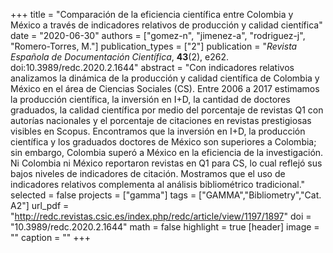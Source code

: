 +++
title = "Comparación de la eficiencia científica entre Colombia y México a través de indicadores relativos de producción y calidad científica"
date = "2020-06-30"
authors = ["gomez-n", "jimenez-a", "rodriguez-j", "Romero-Torres, M."]
publication_types = ["2"]
publication = "*Revista Española de Documentación Científica*, **43**(2), e262. doi:10.3989/redc.2020.2.1644"
abstract = "Con indicadores relativos analizamos la dinámica de la producción y calidad científica de Colombia y México en el área de Ciencias Sociales (CS). Entre 2006 a 2017 estimamos la producción científica, la inversión en I+D, la cantidad de doctores graduados, la calidad científica por medio del porcentaje de revistas Q1 con autorías nacionales y el porcentaje de citaciones en revistas prestigiosas visibles en Scopus. Encontramos que la inversión en I+D, la producción científica y los graduados doctores de México son superiores a Colombia; sin embargo, Colombia superó a México en la eficiencia de la investigación. Ni Colombia ni México reportaron revistas en Q1 para CS, lo cual reflejó sus bajos niveles de indicadores de citación. Mostramos que el uso de indicadores relativos complementa al análisis bibliométrico tradicional."
selected = false
projects = ["gamma"]
tags = ["GAMMA","Bibliometry","Cat. A2"]
url_pdf = "http://redc.revistas.csic.es/index.php/redc/article/view/1197/1897"
doi = "10.3989/redc.2020.2.1644"
math = false
highlight = true
[header]
image = ""
caption = ""
+++
